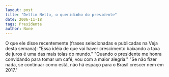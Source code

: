 ```yaml
---
layout: post
title: "Delfim Netto, o queridinho do presidente"
date: 2006-11-18
tags: Presidente
author: None
---
```

O que ele disse recentemente (frases selecionadas e publicadas na Veja desta semana):
\"Essa idéia de que vai haver crescimento baixando a taxa de juros é uma das mais tolas do mundo.\" 
\"Quando o presidente me honra convidando para tomar um café, vou com a maior alegria.\" 
\"Se não fizer nada, se continuar como está, não há espaço para o Brasil crescer nem em 2017.\" 